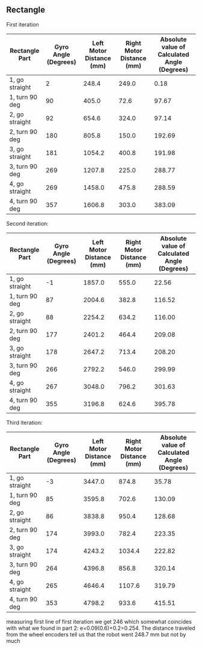 ## Rectangle
First iteration

| Rectangle Part | Gyro Angle (Degrees) | Left Motor Distance (mm) | Right Motor Distance (mm) | Absolute value of Calculated Angle (Degrees) |
| ----- | ----- | ----- | ----- | ----- |
| 1, go straight | 2 | 248.4 | 249.0 | 0.18 |
| 1, turn 90 deg | 90 | 405.0 | 72.6 | 97.67 |
| 2, go straight | 92 | 654.6 | 324.0 | 97.14 |
| 2, turn 90 deg | 180 | 805.8 | 150.0 | 192.69 |
| 3, go straight | 181 | 1054.2 | 400.8 | 191.98 |
| 3, turn 90 deg | 269 | 1207.8 | 225.0 | 288.77 |
| 4, go straight | 269 | 1458.0 | 475.8 | 288.59 |
| 4, turn 90 deg | 357 | 1606.8 | 303.0 | 383.09 |

Second iteration:

| Rectangle Part | Gyro Angle (Degrees) | Left Motor Distance (mm) | Right Motor Distance (mm) | Absolute value of Calculated Angle (Degrees) |
| ----- | ----- | ----- | ----- | ----- |
| 1, go straight | \-1 | 1857.0 | 555.0 | 22.56 |
| 1, turn 90 deg | 87 | 2004.6 | 382.8 | 116.52 |
| 2, go straight | 88 | 2254.2 | 634.2 | 116.00 |
| 2, turn 90 deg | 177 | 2401.2 | 464.4 | 209.08 |
| 3, go straight | 178 | 2647.2 | 713.4 | 208.20 |
| 3, turn 90 deg | 266 | 2792.2 | 546.0 | 299.99 |
| 4, go straight | 267 | 3048.0 | 796.2 | 301.63 |
| 4, turn 90 deg | 355 | 3196.8 | 624.6 | 395.78 |

Third iteration:

| Rectangle Part | Gyro Angle (Degrees) | Left Motor Distance (mm) | Right Motor Distance (mm) | Absolute value of Calculated Angle (Degrees) |
| ----- | ----- | ----- | ----- | ----- |
| 1, go straight | \-3 | 3447.0 | 874.8 | 35.78 |
| 1, turn 90 deg | 85 | 3595.8 | 702.6 | 130.09 |
| 2, go straight | 86 | 3838.8 | 950.4 | 128.68 |
| 2, turn 90 deg | 174 | 3993.0 | 782.4 | 223.35 |
| 3, go straight | 174 | 4243.2 | 1034.4 | 222.82 |
| 3, turn 90 deg | 264 | 4396.8 | 856.8 | 320.14 |
| 4, go straight | 265 | 4646.4 | 1107.6 | 319.79 |
| 4, turn 90 deg | 353 | 4798.2 | 933.6 | 415.51 |

measuring first line of first iteration we get 246 which somewhat coincides with what we found in part 2: e=0.09(0.6)+0.2=0.254.
The distance traveled from the wheel encoders tell us that the robot went 248.7 mm but not by much